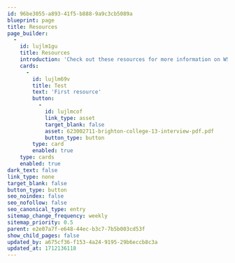 ```yaml
---
id: 96be3055-a893-41f5-b888-9a9c3cb5089a
blueprint: page
title: Resources
page_builder:
  -
    id: lujlm1gu
    title: Resources
    introduction: 'Check out these resources for more information on WSRT, our riverscapce, and information about how you can help to protect it.'
    cards:
      -
        id: lujlm69v
        title: Test
        text: 'First resource'
        button:
          -
            id: lujlmcof
            link_type: asset
            target_blank: false
            asset: 623002711-brighton-college-13-interview-pdf.pdf
            button_type: button
        type: card
        enabled: true
    type: cards
    enabled: true
dark_text: false
link_type: none
target_blank: false
button_type: button
seo_noindex: false
seo_nofollow: false
seo_canonical_type: entry
sitemap_change_frequency: weekly
sitemap_priority: 0.5
parent: e2e07a7f-e648-44ec-b3c7-7b5b003cd53f
show_child_pages: false
updated_by: a675cf36-f153-4a24-9195-29b6eccb8c3a
updated_at: 1712136118
---
```

